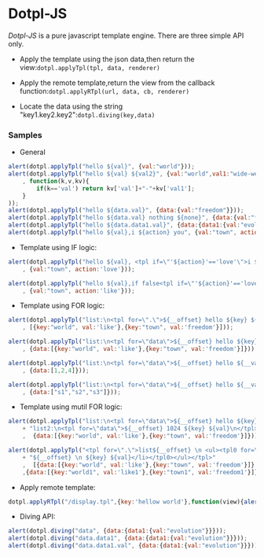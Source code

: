 Dotpl-JS
===============================================
*Dotpl-JS* is a pure javascript template engine.
There are three simple API only.

* Apply the template using the json data,then return the view:```dotpl.applyTpl(tpl, data, renderer)```

* Apply the remote template,return the view from the callback function:```dotpl.applyRTpl(url, data, cb, renderer)```

* Locate the data using the string "key1.key2.key2":```dotpl.diving(key,data)```

### Samples
* General
```javascript
alert(dotpl.applyTpl("hello ${val}", {val:"world"})); 
alert(dotpl.applyTpl("hello ${val} ${val2}", {val:"world",val1:"wide-web",val2:"good"}
	, function(k,v,kv){ 
		if(k=='val') return kv['val']+"-"+kv['val1']; 
	}
)); 
alert(dotpl.applyTpl("hello ${data.val}", {data:{val:"freedom"}})); 
alert(dotpl.applyTpl("hello ${data.val} nothing ${none}", {data:{val:"freedom"}})); 
alert(dotpl.applyTpl("hello ${data.data1.val}", {data:{data1:{val:"evolution"}}})); 
alert(dotpl.applyTpl("hello ${val},i ${action} you", {val:"town", action:'love'}));
```
* Template using IF logic:
```javascript
alert(dotpl.applyTpl("hello ${val}, <tpl if=\"'${action}'=='love'\">i ${action} you</tpl>"
	, {val:"town", action:'love'})); 

alert(dotpl.applyTpl("hello ${val},if false<tpl if=\"'${action}'=='love'\">i ${action} you</tpl>"
	, {val:"town", action:'like'}));
```
* Template using FOR logic:
```javascript
alert(dotpl.applyTpl("list:\n<tpl for=\".\">${__offset} hello ${key} ${val}\n</tpl>"
	, [{key:"world", val:'like'},{key:"town", val:'freedom'}])); 

alert(dotpl.applyTpl("list:\n<tpl for=\"data\">${__offset} hello ${key} ${val}\n</tpl>"
	, {data:[{key:"world", val:'like'},{key:"town", val:'freedom'}]})); 

alert(dotpl.applyTpl("list:\n<tpl for=\"data\">${__offset} hello ${__val} \n</tpl>"
	, {data:[1,2,4]}));

alert(dotpl.applyTpl("list:\n<tpl for=\"data\">${__offset} hello ${__val} \n</tpl>"
	, {data:["s1","s2","s3"]}));
```
* Template using mutil FOR logic:
```javascript
alert(dotpl.applyTpl("list:\n<tpl for=\"data\">${__offset} hello ${key} ${val}\n</tpl>"
	+ "list2:\n<tpl for=\"data\">${__offset} 1024 ${key} ${val}\n</tpl>"
	,  {data:[{key:"world", val:'like'},{key:"town", val:'freedom'}]}));

alert(dotpl.applyTpl("<tpl for=\".\">list${__offset} \n <ul><tpl0 for=\"data\"><li>"
	+ "${__offset} \n ${key} ${val}</li></tpl0></ul></tpl>"
	,  [{data:[{key:"world", val:'like'},{key:"town", val:'freedom'}]}
	,{data:[{key:"world1", val:'like1'},{key:"town1", val:'freedom1'}]}]));
```
* Apply remote template:
```javascript
dotpl.applyRTpl("/display.tpl",{key:'hellow world'},function(view){alert(view);});
```
* Diving API:
```javascript
alert(dotpl.diving("data", {data:{data1:{val:"evolution"}}})); 
alert(dotpl.diving("data.data1", {data:{data1:{val:"evolution"}}})); 
alert(dotpl.diving("data.data1.val", {data:{data1:{val:"evolution"}}}));
```	
